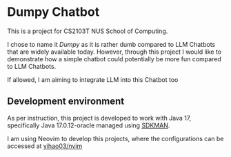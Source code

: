 # Dumpy Chatbot

This is a project for CS2103T NUS School of Computing.

I chose to name it _Dumpy_ as it is rather dumb compared to LLM Chatbots
that are widely available today. However, through this project I would
like to demonstrate how a simple chatbot could potentially be more fun
compared to LLM Chatbots.

If allowed, I am aiming to integrate LLM into this Chatbot too

## Development environment

As per instruction, this project is developed to work with Java 17, specifically
Java 17.0.12-oracle managed using [SDKMAN](https://sdkman.io/).

I am using Neovim to develop this projects, where the configurations can be
accessed at [yihao03/nvim](https://github.com/yihao03/nvim)
